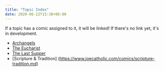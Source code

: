 ```yaml
---
title: "Topic Index"
date: 2020-06-22T15:38+06:00
---
```


If a topic has a comic assigned to it, it will be linked! If there's no link yet, it's in development.

+ [Archangels](https://www.joecatholic.com/comics/archangels/)
+ [The Eucharist](https://www.joecatholic.com/comics/eucharist-last-supper.md)
+ [The Last Supper](https://www.joecatholic.com/comics/eucharist-last-supper.md)
+ [Scripture & Tradition] (https://www.joecatholic.com/comics/scripture-tradition.md)
